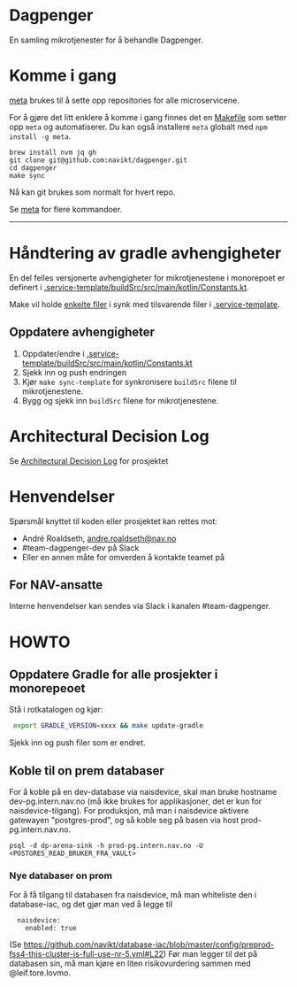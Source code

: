 # Dagpenger

En samling mikrotjenester for å behandle Dagpenger.

# Komme i gang

[meta](https://github.com/mateodelnorte/meta) brukes til å sette opp repositories for alle microservicene.

For å gjøre det litt enklere å komme i gang finnes det en [Makefile](Makefile)
som setter opp `meta` og automatiserer. Du kan også installere `meta` globalt med `npm install -g meta`.

```
brew install nvm jq gh
git clone git@github.com:navikt/dagpenger.git
cd dagpenger
make sync
```

Nå kan git brukes som normalt for hvert repo.

Se [meta](https://github.com/mateodelnorte/meta) for flere kommandoer.

---

# Håndtering av gradle avhengigheter

En del felles versjonerte avhengigheter for mikrotjenestene i monorepoet er definert i [.service-template/buildSrc/src/main/kotlin/Constants.kt](.service-template/buildSrc/src/main/kotlin/Constants.kt).

Make vil holde [enkelte filer](Makefile) i synk med tilsvarende filer i [.service-template](.service-template).

## Oppdatere avhengigheter

1. Oppdater/endre i [.service-template/buildSrc/src/main/kotlin/Constants.kt](.service-template/buildSrc/src/main/kotlin/Constants.kt)
2. Sjekk inn og push endringen
3. Kjør `make sync-template` for synkronisere `buildSrc` filene til mikrotjenestene.
4. Bygg og sjekk inn `buildSrc` filene for mikrotjenestene.

# Architectural Decision Log

Se [Architectural Decision Log](docs/adr/index.md) for prosjektet

# Henvendelser

Spørsmål knyttet til koden eller prosjektet kan rettes mot:

* André Roaldseth, andre.roaldseth@nav.no
* #team-dagpenger-dev på Slack
* Eller en annen måte for omverden å kontakte teamet på

## For NAV-ansatte

Interne henvendelser kan sendes via Slack i kanalen #team-dagpenger.

# HOWTO

## Oppdatere Gradle for alle prosjekter i monorepeoet

Stå i rotkatalogen og kjør:

```bash
 export GRADLE_VERSION=xxxx && make update-gradle
```

Sjekk inn og push filer som er endret.

## Koble til on prem databaser

For å koble på en dev-database via naisdevice, skal man bruke hostname dev-pg.intern.nav.no (må ikke brukes for applikasjoner, det er kun for naisdevice-tilgang). 
For produksjon, må man i naisdevice aktivere gatewayen "postgres-prod", og så koble seg på basen via host prod-pg.intern.nav.no.

```
psql -d dp-arena-sink -h prod-pg.intern.nav.no -U <POSTGRES_READ_BRUKER_FRA_VAULt>  

```
### Nye databaser on prom 
For å få tilgang til databasen fra naisdevice, må man whiteliste den i database-iac, og det gjør man ved å legge til
```
  naisdevice:
    enabled: true
``` 

(Se https://github.com/navikt/database-iac/blob/master/config/preprod-fss4-this-cluster-is-full-use-nr-5.yml#L22)
Før man legger til det på databasen sin, må man kjøre en liten risikovurdering sammen med @leif.tore.lovmo.

